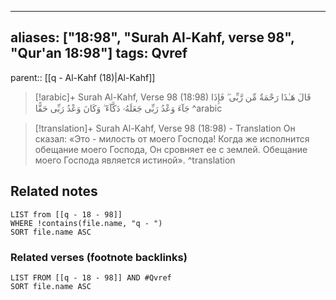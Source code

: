 
---
aliases: ["18:98", "Surah Al-Kahf, verse 98", "Qur'an 18:98"]
tags: Qvref
---

parent:: [[q - Al-Kahf (18)|Al-Kahf]]

> [!arabic]+ Surah Al-Kahf, Verse 98 (18:98)
> <span class="quran-arabic">قَالَ هَـٰذَا رَحْمَةٌ مِّن رَّبِّى ۖ فَإِذَا جَآءَ وَعْدُ رَبِّى جَعَلَهُۥ دَكَّآءَ ۖ وَكَانَ وَعْدُ رَبِّى حَقًّا</span>
^arabic

> [!translation]+ Surah Al-Kahf, Verse 98 (18:98) - Translation
> Он сказал: «Это - милость от моего Господа! Когда же исполнится обещание моего Господа, Он сровняет ее с землей. Обещание моего Господа является истиной».
^translation



## Related notes
```dataview
LIST from [[q - 18 - 98]]
WHERE !contains(file.name, "q - ")
SORT file.name ASC
```

### Related verses (footnote backlinks)
```dataview
LIST FROM [[q - 18 - 98]] AND #Qvref
SORT file.name ASC
```


